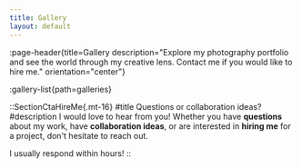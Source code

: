 ```yaml
---
title: Gallery
layout: default
---
```


:page-header{title=Gallery description="Explore my photography portfolio and see the world through my creative lens. Contact me if you would like to hire me." orientation="center"}

:gallery-list{path=galleries}

::SectionCtaHireMe{.mt-16}
#title
Questions or collaboration ideas?
#description
I would love to hear from you! Whether you have __questions__ about my work, have __collaboration ideas__, or are interested in __hiring me__ for a project, don't hesitate to reach out.

I usually respond within hours!
::